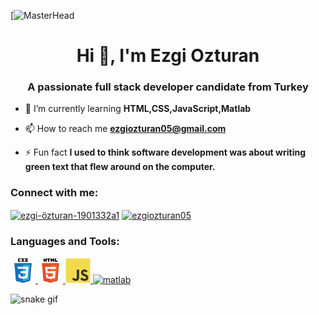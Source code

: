 [![MasterHead](https://hexagon.com/-/media/project/one-web/master-site/mi/msc-software/retired-brand-msc-software.jpg?h=680&iar=0&w=2560&hash=ED53E09A044BB59A0C22681AC5E94850)
<h1 align="center">Hi 👋, I'm Ezgi Ozturan</h1>
<h3 align="center">A passionate full stack developer candidate from Turkey</h3>

- 🌱 I’m currently learning **HTML,CSS,JavaScript,Matlab**

- 📫 How to reach me **ezgiozturan05@gmail.com**

- ⚡ Fun fact **I used to think software development was about writing green text that flew around on the computer.**


<h3 align="left">Connect with me:</h3>
<p align="left">
<a href="https://linkedin.com/in/ezgi-özturan-1901332a1" target="blank"><img align="center" src="https://raw.githubusercontent.com/rahuldkjain/github-profile-readme-generator/master/src/images/icons/Social/linked-in-alt.svg" alt="ezgi-özturan-1901332a1" height="30" width="40" /></a>
<a href="https://www.hackerrank.com/ezgiozturan05" target="blank"><img align="center" src="https://raw.githubusercontent.com/rahuldkjain/github-profile-readme-generator/master/src/images/icons/Social/hackerrank.svg" alt="ezgiozturan05" height="30" width="40" /></a>
</p>

<h3 align="left">Languages and Tools:</h3>
<p align="left"> <a href="https://www.w3schools.com/css/" target="_blank" rel="noreferrer"> <img src="https://raw.githubusercontent.com/devicons/devicon/master/icons/css3/css3-original-wordmark.svg" alt="css3" width="40" height="40"/> </a> <a href="https://www.w3.org/html/" target="_blank" rel="noreferrer"> <img src="https://raw.githubusercontent.com/devicons/devicon/master/icons/html5/html5-original-wordmark.svg" alt="html5" width="40" height="40"/> </a> <a href="https://developer.mozilla.org/en-US/docs/Web/JavaScript" target="_blank" rel="noreferrer"> <img src="https://raw.githubusercontent.com/devicons/devicon/master/icons/javascript/javascript-original.svg" alt="javascript" width="40" height="40"/> </a> <a href="https://www.mathworks.com/" target="_blank" rel="noreferrer"> <img src="https://upload.wikimedia.org/wikipedia/commons/2/21/Matlab_Logo.png" alt="matlab" width="40" height="40"/> </a> </p>




![snake gif](https://github.com/ezgiozturan/ezgiozturan/blob/output/github-contribution-grid-snake.gif)
